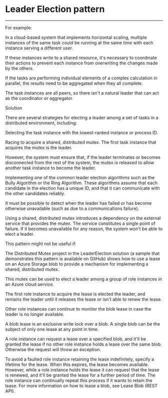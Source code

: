 # Leader Election pattern



---

For example:



In a cloud-based system that implements horizontal scaling, multiple instances of the same task could be running at the same time with each instance serving a different user.

If these instances write to a shared resource, it's necessary to coordinate their actions to prevent each instance from overwriting the changes made by the others.

If the tasks are performing individual elements of a complex calculation in parallel, the results need to be aggregated when they all complete.

The task instances are all peers, so there isn't a natural leader that can act as the coordinator or aggregator.



Solution





There are several strategies for electing a leader among a set of tasks in a distributed environment, including:



Selecting the task instance with the lowest-ranked instance or process ID.

Racing to acquire a shared, distributed mutex. The first task instance that acquires the mutex is the leader.

However, the system must ensure that, if the leader terminates or becomes disconnected from the rest of the system, the mutex is released to allow another task instance to become the leader.



Implementing one of the common leader election algorithms such as the Bully Algorithm or the Ring Algorithm. These algorithms assume that each candidate in the election has a unique ID, and that it can communicate with the other candidates reliably.







It must be possible to detect when the leader has failed or has become otherwise unavailable (such as due to a communications failure).

Using a shared, distributed mutex introduces a dependency on the external service that provides the mutex. The service constitutes a single point of failure. If it becomes unavailable for any reason, the system won't be able to elect a leader.







This pattern might not be useful if:







The Distributed Mutex project in the LeaderElection solution (a sample that demonstrates this pattern is available on GitHub) shows how to use a lease on an Azure Storage blob to provide a mechanism for implementing a shared, distributed mutex.



This mutex can be used to elect a leader among a group of role instances in an Azure cloud service.

The first role instance to acquire the lease is elected the leader, and remains the leader until it releases the lease or isn't able to renew the lease.

Other role instances can continue to monitor the blob lease in case the leader is no longer available.



A blob lease is an exclusive write lock over a blob. A single blob can be the subject of only one lease at any point in time.

A role instance can request a lease over a specified blob, and it'll be granted the lease if no other role instance holds a lease over the same blob. Otherwise the request will throw an exception.



To avoid a faulted role instance retaining the lease indefinitely, specify a lifetime for the lease. When this expires, the lease becomes available. However, while a role instance holds the lease it can request that the lease is renewed, and it'll be granted the lease for a further period of time. The role instance can continually repeat this process if it wants to retain the lease. For more information on how to lease a blob, see Lease Blob (REST API).




